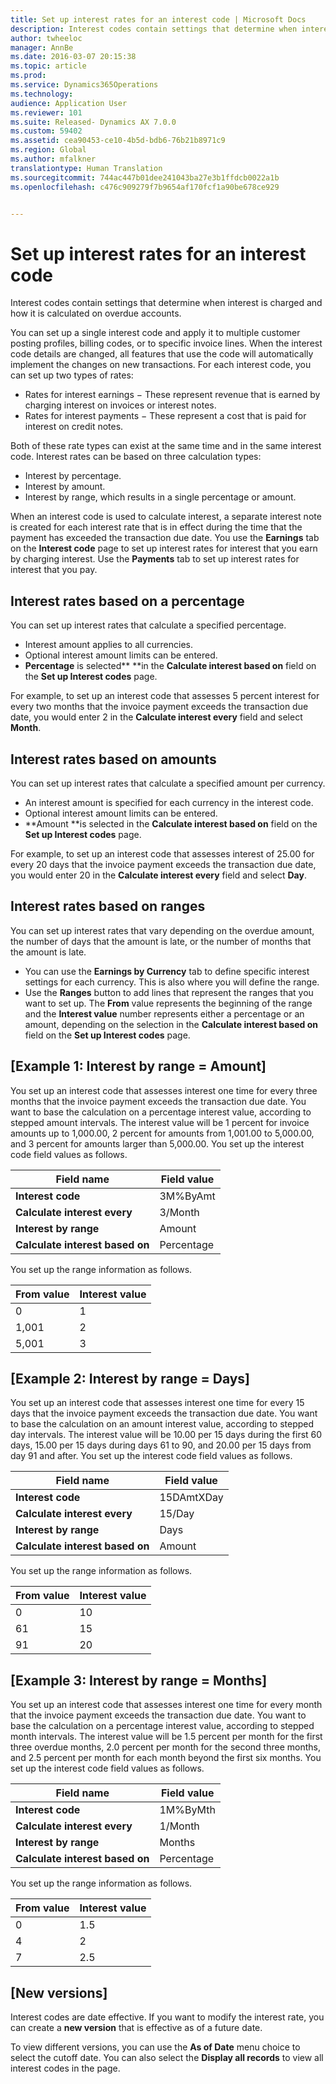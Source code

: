 ```yaml
---
title: Set up interest rates for an interest code | Microsoft Docs
description: Interest codes contain settings that determine when interest is charged and how it is calculated on overdue accounts.
author: twheeloc
manager: AnnBe
ms.date: 2016-03-07 20:15:38
ms.topic: article
ms.prod: 
ms.service: Dynamics365Operations
ms.technology: 
audience: Application User
ms.reviewer: 101
ms.suite: Released- Dynamics AX 7.0.0
ms.custom: 59402
ms.assetid: cea90453-ce10-4b5d-bdb6-76b21b8971c9
ms.region: Global
ms.author: mfalkner
translationtype: Human Translation
ms.sourcegitcommit: 744ac447b01dee241043ba27e3b1ffdcb0022a1b
ms.openlocfilehash: c476c909279f7b9654af170fcf1a90be678ce929


---
```


# <a name="set-up-interest-rates-for-an-interest-code"></a>Set up interest rates for an interest code

Interest codes contain settings that determine when interest is charged and how it is calculated on overdue accounts.

You can set up a single interest code and apply it to multiple customer posting profiles, billing codes, or to specific invoice lines. When the interest code details are changed, all features that use the code will automatically implement the changes on new transactions. For each interest code, you can set up two types of rates:
-   Rates for interest earnings − These represent revenue that is earned by charging interest on invoices or interest notes.
-   Rates for interest payments − These represent a cost that is paid for interest on credit notes.

Both of these rate types can exist at the same time and in the same interest code. Interest rates can be based on three calculation types:
-   Interest by percentage.
-   Interest by amount.
-   Interest by range, which results in a single percentage or amount.

When an interest code is used to calculate interest, a separate interest note is created for each interest rate that is in effect during the time that the payment has exceeded the transaction due date. You use the **Earnings** tab on the **Interest code** page to set up interest rates for interest that you earn by charging interest. Use the **Payments** tab to set up interest rates for interest that you pay.

## <a name="interest-rates-based-on-a-percentage"></a>Interest rates based on a percentage
You can set up interest rates that calculate a specified percentage.

-   Interest amount applies to all currencies.
-   Optional interest amount limits can be entered.
-   **Percentage** is selected** **in the **Calculate interest based on** field on the **Set up Interest codes** page.

For example, to set up an interest code that assesses 5 percent interest for every two months that the invoice payment exceeds the transaction due date, you would enter 2 in the **Calculate interest every** field and select **Month**.

## <a name="interest-rates-based-on-amounts"></a>Interest rates based on amounts
You can set up interest rates that calculate a specified amount per currency.
-   An interest amount is specified for each currency in the interest code.
-   Optional interest amount limits can be entered.
-   **Amount **is selected in the **Calculate interest based on** field on the **Set up Interest codes** page.

For example, to set up an interest code that assesses interest of 25.00 for every 20 days that the invoice payment exceeds the transaction due date, you would enter 20 in the **Calculate interest every** field and select **Day**.

## <a name="interest-rates-based-on-ranges"></a>Interest rates based on ranges
You can set up interest rates that vary depending on the overdue amount, the number of days that the amount is late, or the number of months that the amount is late.
-   You can use the **Earnings by Currency** tab to define specific interest settings for each currency. This is also where you will define the range.
-   Use the **Ranges** button to add lines that represent the ranges that you want to set up. The **From** value represents the beginning of the range and the **Interest value** number represents either a percentage or an amount, depending on the selection in the **Calculate interest based on** field on the **Set up Interest codes** page.

## <a name="example-1-interest-by-range--amount"></a>[Example 1: Interest by range = Amount]
You set up an interest code that assesses interest one time for every three months that the invoice payment exceeds the transaction due date. You want to base the calculation on a percentage interest value, according to stepped amount intervals. The interest value will be 1 percent for invoice amounts up to 1,000.00, 2 percent for amounts from 1,001.00 to 5,000.00, and 3 percent for amounts larger than 5,000.00. You set up the interest code field values as follows.

| **Field name**                  | **Field value** |
|---------------------------------|-----------------|
| **Interest code**               | 3M%ByAmt        |
| **Calculate interest every**    | 3/Month         |
| **Interest by range**           | Amount          |
| **Calculate interest based on** | Percentage      |

You set up the range information as follows.

| **From value** | **Interest value** |
|----------------|--------------------|
| 0              | 1                  |
| 1,001          | 2                  |
| 5,001          | 3                  |

 
<a name="example-2-interest-by-range--days"></a>[Example 2: Interest by range = Days]
--------------------------------------------------

You set up an interest code that assesses interest one time for every 15 days that the invoice payment exceeds the transaction due date. You want to base the calculation on an amount interest value, according to stepped day intervals. The interest value will be 10.00 per 15 days during the first 60 days, 15.00 per 15 days during days 61 to 90, and 20.00 per 15 days from day 91 and after. You set up the interest code field values as follows.

| **Field name**                  | **Field value** |
|---------------------------------|-----------------|
| **Interest code**               | 15DAmtXDay      |
| **Calculate interest every**    | 15/Day          |
| **Interest by range**           | Days            |
| **Calculate interest based on** | Amount          |

You set up the range information as follows.

| **From value** | **Interest value** |
|----------------|--------------------|
| 0              | 10                 |
| 61             | 15                 |
| 91             | 20                 |

 
<a name="example-3-interest-by-range--months"></a>[Example 3: Interest by range = Months]
----------------------------------------------------

You set up an interest code that assesses interest one time for every month that the invoice payment exceeds the transaction due date. You want to base the calculation on a percentage interest value, according to stepped month intervals. The interest value will be 1.5 percent per month for the first three overdue months, 2.0 percent per month for the second three months, and 2.5 percent per month for each month beyond the first six months. You set up the interest code field values as follows.

| **Field name**                  | **Field value** |
|---------------------------------|-----------------|
| **Interest code**               | 1M%ByMth        |
| **Calculate interest every**    | 1/Month         |
| **Interest by range**           | Months          |
| **Calculate interest based on** | Percentage      |

You set up the range information as follows.

| **From value** | **Interest value** |
|----------------|--------------------|
| 0              | 1.5                |
| 4              | 2                  |
| 7              | 2.5                |

## <a name="new-versions"></a>[New versions]
Interest codes are date effective. If you want to modify the interest rate, you can create a **new version** that is effective as of a future date.

To view different versions, you can use the **As of Date** menu choice to select the cutoff date. You can also select the **Display all records** to view all interest codes in the page.




<!--HONumber=Feb17_HO3-->


